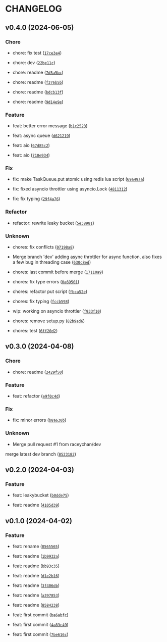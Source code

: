 # CHANGELOG



## v0.4.0 (2024-06-05)

### Chore

* chore: fix test ([`17ce3e4`](https://github.com/raceychan/pythrottler/commit/17ce3e49e7efbe6f9b2e3faf864692b791cfe0df))

* chore: dev ([`22be11c`](https://github.com/raceychan/pythrottler/commit/22be11c00787ef1f7333202cc9bd2475c1a9bed6))

* chore: readme ([`7d5a5bc`](https://github.com/raceychan/pythrottler/commit/7d5a5bccde4c0b37e9a94693ca5885af3aa0246f))

* chore: readme ([`f376b5b`](https://github.com/raceychan/pythrottler/commit/f376b5bf9ca29ff81b3934662fe92d89560b4094))

* chore: readme ([`bdcb13f`](https://github.com/raceychan/pythrottler/commit/bdcb13fb5cce7b72660a0a6e89eabea684b54fc1))

* chore: readme ([`9d14e9e`](https://github.com/raceychan/pythrottler/commit/9d14e9e32b38f41722d7fa4b07fe89358d977b64))

### Feature

* feat: better error message ([`b1c2523`](https://github.com/raceychan/pythrottler/commit/b1c25239c837aa4a08915011ee89add4f64bb8e2))

* feat: async queue ([`d621219`](https://github.com/raceychan/pythrottler/commit/d6212191abedd331d255aea80592af644bde1fe8))

* feat: aio ([`67d85c2`](https://github.com/raceychan/pythrottler/commit/67d85c2b10858dc700c6f5f42d0fc3dd34518ba9))

* feat: aio ([`710e934`](https://github.com/raceychan/pythrottler/commit/710e934057361ec95e513a5ef8d2d96e590b491a))

### Fix

* fix: make TaskQueue.put atomic using redis lua script ([`69a49aa`](https://github.com/raceychan/pythrottler/commit/69a49aa502a4946f60179c1036717365bfc7e402))

* fix: fixed asyncio throttler using asyncio.Lock ([`4811312`](https://github.com/raceychan/pythrottler/commit/481131212897f998b09173cd6b4f63f6f02c5ce8))

* fix: fix typing ([`29f4a76`](https://github.com/raceychan/pythrottler/commit/29f4a76c07c10a0ede157f5566f15f2a0f64c643))

### Refactor

* refactor: rewrite leaky bucket ([`5e38981`](https://github.com/raceychan/pythrottler/commit/5e389812832af6ef054858bd8c1a449f8b821092))

### Unknown

* chores: fix conflicts ([`07198a8`](https://github.com/raceychan/pythrottler/commit/07198a8739845c081f5bd84fc9e002310ae89ea3))

* Merge branch &#39;dev&#39;
adding async throttler for async function, also fixes a few bug in
threading case ([`630c8ed`](https://github.com/raceychan/pythrottler/commit/630c8ed6282a310c50fc26f57b42db2ff126bfb8))

* chores: last commit before merge ([`17110a9`](https://github.com/raceychan/pythrottler/commit/17110a92f57388369c3a2a6344051bde6aa99896))

* chores: fix type errors ([`0a69501`](https://github.com/raceychan/pythrottler/commit/0a6950191b67da0fa1a9c36a34e610cb2d0b4335))

* chores: refactor put script ([`fbca52e`](https://github.com/raceychan/pythrottler/commit/fbca52e190d02f369d74a64b8c6a6dc5132cb4e3))

* chores: fix typing ([`fccb598`](https://github.com/raceychan/pythrottler/commit/fccb598fb416d86119eed63d6508f8e971a6e161))

* wip: working on asyncio throttler ([`f933f10`](https://github.com/raceychan/pythrottler/commit/f933f10eb620a79b9801bd7cc7fb44657d759001))

* chores: remove setup.py ([`82b9ad6`](https://github.com/raceychan/pythrottler/commit/82b9ad612062a0d9755d61ddca4b34fbe23a8358))

* chores: test ([`6ff20d2`](https://github.com/raceychan/pythrottler/commit/6ff20d243a2f605fc250cf6926d90dd4d819393f))


## v0.3.0 (2024-04-08)

### Chore

* chore: readme ([`2429f50`](https://github.com/raceychan/pythrottler/commit/2429f5038b7bf241212821d1c9e7b9922b62b62a))

### Feature

* feat: refactor ([`e9f0c4d`](https://github.com/raceychan/pythrottler/commit/e9f0c4d45e9ff939e7c2942e03e50757f94e8333))

### Fix

* fix: minor errors ([`b8a630b`](https://github.com/raceychan/pythrottler/commit/b8a630bf59547bb76718dc378f0cdedecc507bc7))

### Unknown

* Merge pull request #1 from raceychan/dev

merge latest dev branch ([`8523182`](https://github.com/raceychan/pythrottler/commit/852318253642684714edf7bd447316b4b0453ff4))


## v0.2.0 (2024-04-03)

### Feature

* feat: leakybucket ([`b0dde75`](https://github.com/raceychan/pythrottler/commit/b0dde755497574e729e8eceee582063290c2663c))

* feat: readme ([`4105d39`](https://github.com/raceychan/pythrottler/commit/4105d397ca789ce21f969c0504ed4e3a897e966a))


## v0.1.0 (2024-04-02)

### Feature

* feat: rename ([`8565565`](https://github.com/raceychan/pythrottler/commit/856556584df7c773d19bd74562621ec3f74579a9))

* feat: readme ([`1b9932a`](https://github.com/raceychan/pythrottler/commit/1b9932a6fe4a7b8249051fef7eff0678358774e3))

* feat: readme ([`bb93c35`](https://github.com/raceychan/pythrottler/commit/bb93c3576fc721b56041e1adad730698e822126d))

* feat: readme ([`d1e2b16`](https://github.com/raceychan/pythrottler/commit/d1e2b16d36180508c846ff5e81d9e1204af4f3b1))

* feat: readme ([`3f406db`](https://github.com/raceychan/pythrottler/commit/3f406db6fb0b2820c2c1d4b60b2843417e4164a1))

* feat: readme ([`a397853`](https://github.com/raceychan/pythrottler/commit/a397853e8a5354ffbe1e0a921d77be3b9aedefa2))

* feat: readme ([`8584238`](https://github.com/raceychan/pythrottler/commit/858423825bc49e1c54fde543d1a7c6c419307cf6))

* feat: first commit ([`ba6abfc`](https://github.com/raceychan/pythrottler/commit/ba6abfc3dfc474c4cf5eb1e8951563fce51f1a7a))

* feat: first commit ([`4a83c49`](https://github.com/raceychan/pythrottler/commit/4a83c499ea5ee0631e3667e10e2526407890f5c6))

* feat: first commit ([`7be616c`](https://github.com/raceychan/pythrottler/commit/7be616ca6200e8452d9eabebc93b0bbec01c1291))
